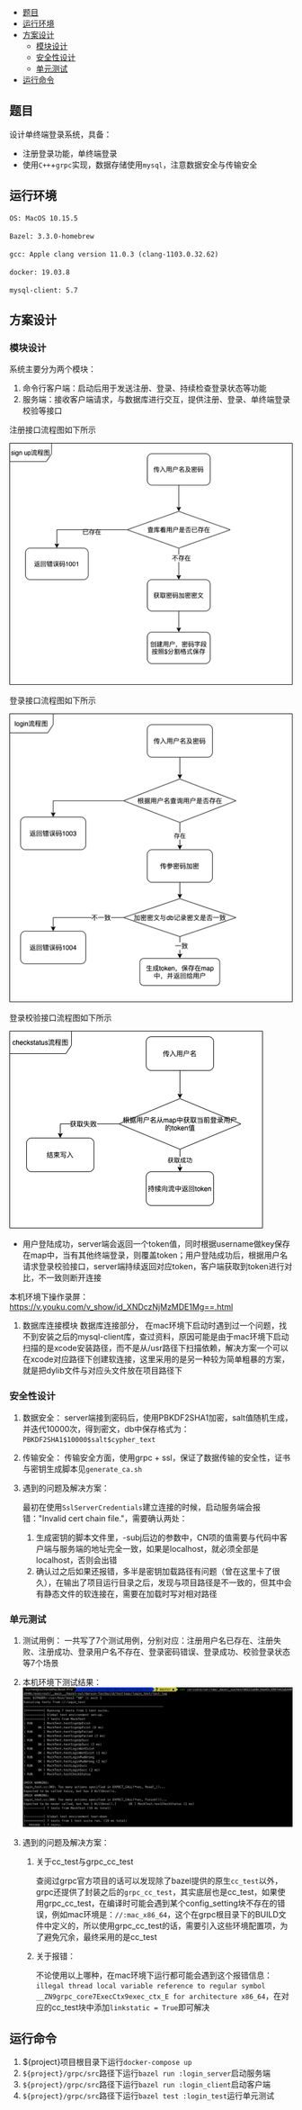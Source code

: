 - [题目](#题目)
- [运行环境](#运行环境)
- [方案设计](#方案设计)
  - [模块设计](#模块设计)
  - [安全性设计](#安全性设计)
  - [单元测试](#单元测试)
- [运行命令](#运行命令)


## 题目

设计单终端登录系统，具备：
* 注册登录功能，单终端登录
* 使用`C++`+`grpc`实现，数据存储使用`mysql`，注意数据安全与传输安全

## 运行环境

```
OS: MacOS 10.15.5

Bazel: 3.3.0-homebrew

gcc: Apple clang version 11.0.3 (clang-1103.0.32.62)

docker: 19.03.8

mysql-client: 5.7
```

## 方案设计

### 模块设计

系统主要分为两个模块：

1. 命令行客户端：启动后用于发送注册、登录、持续检查登录状态等功能
2. 服务端：接收客户端请求，与数据库进行交互，提供注册、登录、单终端登录校验等接口


注册接口流程图如下所示

 ![image](img/signup-flowchart.png)

登录接口流程图如下所示

 ![image](img/login-flowchart.png)

登录校验接口流程图如下所示

 ![image](img/checkstatus-flowchart.png)


* 用户登陆成功，server端会返回一个token值，同时根据username做key保存在map中，当有其他终端登录，则覆盖token；用户登陆成功后，根据用户名请求登录校验接口，server端持续返回对应token，客户端获取到token进行对比，不一致则断开连接

本机环境下操作录屏：
https://v.youku.com/v_show/id_XNDczNjMzMDE1Mg==.html


1. 数据库连接模块
   数据库连接部分， 在mac环境下启动时遇到过一个问题，找不到安装之后的mysql-client库，查过资料，原因可能是由于mac环境下启动扫描的是xcode安装路径，而不是从/usr路径下扫描依赖，解决方案一个可以在xcode对应路径下创建软连接，这里采用的是另一种较为简单粗暴的方案，就是把dylib文件与对应头文件放在项目路径下


### 安全性设计

1. 数据安全：
   server端接到密码后，使用PBKDF2SHA1加密，salt值随机生成，并迭代10000次，得到密文，db中保存格式为： `PBKDF2SHA1$10000$salt$cypher_text`

2. 传输安全：
   传输安全方面，使用grpc + ssl，保证了数据传输的安全性，证书与密钥生成脚本见`generate_ca.sh`

3. 遇到的问题及解决方案：
   
   最初在使用`SslServerCredentials`建立连接的时候，启动服务端会报错："Invalid cert chain file."，需要确认两处：
   
   1. 生成密钥的脚本文件里，-subj后边的参数中，CN项的值需要与代码中客户端与服务端的地址完全一致，如果是localhost，就必须全部是localhost，否则会出错
   2. 确认过之后如果还报错，多半是密钥加载路径有问题（曾在这里卡了很久），在输出了项目运行目录之后，发现与项目路径是不一致的，但其中会有静态文件的软连接在，需要在加载时写对相对路径

### 单元测试

1. 测试用例：
   一共写了7个测试用例，分别对应：注册用户名已存在、注册失败、注册成功、登录用户名不存在、登录密码错误、登录成功、校验登录状态等7个场景

2. 本机环境下测试结果：
  ![image](img/unit_test-result.png)

3. 遇到的问题及解决方案：
   1. 关于cc_test与grpc_cc_test
      
      查阅过grpc官方项目的话可以发现除了bazel提供的原生`cc_test`以外，grpc还提供了封装之后的`grpc_cc_test`，其实底层也是cc_test，如果使用grpc_cc_test，在编译时可能会遇到某个config_setting块不存在的错误，例如mac环境是：`//:mac_x86_64`，这个在grpc根目录下的BUILD文件中定义的，所以使用grpc_cc_test的话，需要引入这些环境配置项，为了避免冗余，最终采用的是cc_test

   2. 关于报错：

      不论使用以上哪种，在mac环境下运行都可能会遇到这个报错信息：`illegal thread local variable reference to regular symbol __ZN9grpc_core7ExecCtx9exec_ctx_E for architecture x86_64`，在对应的cc_test块中添加`linkstatic = True`即可解决

## 运行命令
1. ${project}项目根目录下运行`docker-compose up`
2. `${project}/grpc/src`路径下运行`bazel run :login_server`启动服务端
3. `${project}/grpc/src`路径下运行`bazel run :login_client`启动客户端
4. `${project}/grpc/src`路径下运行`bazel test :login_test`运行单元测试